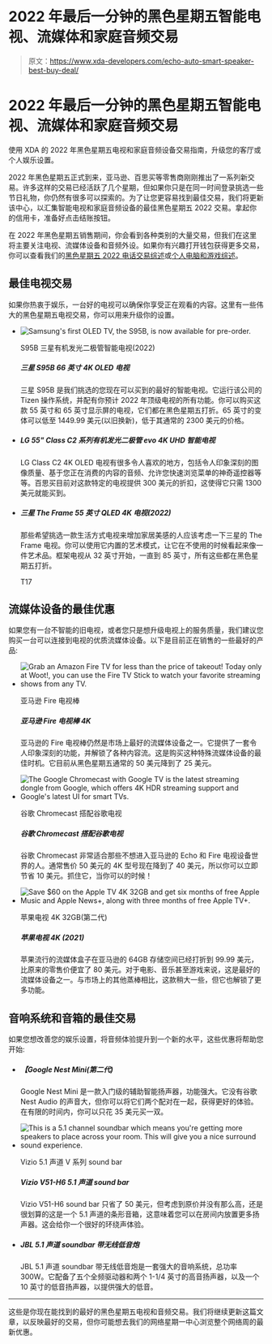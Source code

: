 # 2022 年最后一分钟的黑色星期五智能电视、流媒体和家庭音频交易

> 原文：<https://www.xda-developers.com/echo-auto-smart-speaker-best-buy-deal/>

# 2022 年最后一分钟的黑色星期五智能电视、流媒体和家庭音频交易

使用 XDA 的 2022 年黑色星期五电视和家庭音频设备交易指南，升级您的客厅或个人娱乐设置。

2022 年黑色星期五正式到来，亚马逊、百思买等零售商刚刚推出了一系列新交易。许多这样的交易已经活跃了几个星期，但如果你只是在同一时间登录挑选一些节日礼物，你仍然有很多可以探索的。为了让您更容易找到最佳交易，我们将更新该中心，以汇集智能电视和家庭音频设备的最佳黑色星期五 2022 交易。拿起你的信用卡，准备好点击结账按钮。

在 2022 年黑色星期五销售期间，你会看到各种类别的大量交易，但我们在这里将主要关注电视、流媒体设备和音频外设。如果你有兴趣打开钱包获得更多交易，你可以查看我们的[黑色星期五 2022 电话交易综述](https://www.xda-developers.com/black-friday/)或[个人电脑和游戏综述](https://www.xda-developers.com/best-black-friday-pc-gaming-deals/)。

## 最佳电视交易

如果你热衷于娱乐，一台好的电视可以确保你享受正在观看的内容。这里有一些伟大的黑色星期五电视交易，你可以用来升级你的设置。

*   <picture>![Samsung's first OLED TV, the S95B, is now available for pre-order.](img/80918cf4371a6eea4b6bb42144a53514.png)</picture>

    S95B 三星有机发光二极管智能电视(2022)

    ##### 三星 S95B 66 英寸 4K OLED 电视

    三星 S95B 是我们挑选的您现在可以买到的最好的智能电视。它运行该公司的 Tizen 操作系统，并配有你预计 2022 年顶级电视的所有功能。你可以购买这款 55 英寸和 65 英寸显示屏的电视，它们都在黑色星期五打折。65 英寸的变体可以低至 1449.99 美元(以旧换新)，低于其通常的 2300 美元的价格。

*   ##### LG 55" Class C2 系列有机发光二极管 evo 4K UHD 智能电视

    LG Class C2 4K OLED 电视有很多令人喜欢的地方，包括令人印象深刻的图像质量、基于您正在消费的内容的音频、允许您快速浏览菜单的神奇遥控器等等。百思买目前对这款特定的电视提供 300 美元的折扣，这使得它只需 1300 美元就能买到。

*   ##### 三星 The Frame 55 英寸 QLED 4K 电视(2022)

    那些希望挑选一款生活方式电视来增加家居美感的人应该考虑一下三星的 The Frame 电视。你可以使用它内置的艺术模式，让它在不使用的时候看起来像一件艺术品。框架电视从 32 英寸开始，一直到 85 英寸，所有这些都在黑色星期五打折。

    T17

## 流媒体设备的最佳优惠

如果您有一台不智能的旧电视，或者您只是想升级电视上的服务质量，我们建议您购买一台可以连接到电视的优质流媒体设备。以下是目前正在销售的一些最好的产品:

*   <picture>![Grab an Amazon Fire TV for less than the price of takeout! Today only at Woot!, you can use the Fire TV Stick to watch your favorite streaming shows from any TV.](img/43cfe6a938b48d7e576cac0706b6da71.png)</picture>

    亚马逊 Fire 电视棒

    ##### 亚马逊 Fire 电视棒 4K

    亚马逊的 Fire 电视棒仍然是市场上最好的流媒体设备之一。它提供了一套令人印象深刻的功能，并解锁了各种内容流。这是购买这种特殊流媒体设备的最佳时机。它目前从黑色星期五通常的 50 美元降到了 25 美元。

*   <picture>![The Google Chromecast with Google TV is the latest streaming dongle from Google, which offers 4K HDR streaming support and Google's latest UI for smart TVs.](img/248a246a0cc3641872626cb64c0c7ce4.png)</picture>

    谷歌 Chromecast 搭配谷歌电视

    ##### 谷歌 Chromecast 搭配谷歌电视

    谷歌 Chromecast 非常适合那些不想进入亚马逊的 Echo 和 Fire 电视设备世界的人。通常售价 50 美元的 4K 型号现在降到了 40 美元，所以你可以立即节省 10 美元。抓住它，当你可以的时候！

*   <picture>![Save $60 on the Apple TV 4K 32GB and get six months of free Apple Music and Apple News+, along with three months of free Apple TV+.](img/4a24540627653c07432e826883922b2e.png)</picture>

    苹果电视 4K 32GB(第二代)

    ##### 苹果电视 4K (2021)

    苹果流行的流媒体盒子在亚马逊的 64GB 存储空间已经打折到 99.99 美元，比原来的零售价便宜了 80 美元。对于电影、音乐甚至游戏来说，这是最好的流媒体设备之一。与市场上的其他蒸棒相比，这款稍大一些，但它也解锁了更多功能。

## 音响系统和音箱的最佳交易

如果您想改善您的娱乐设置，将音频体验提升到一个新的水平，这些优惠将帮助您开始:

*   ##### 【Google Nest Mini(第二代)

    Google Nest Mini 是一款入门级的辅助智能扬声器，功能强大。它没有谷歌 Nest Audio 的声音大，但你可以将它们两个配对在一起，获得更好的体验。在有限的时间内，你可以只花 35 美元买一双。

*   <picture>![This is a 5.1 channel soundbar which means you're getting more speakers to place across your room. This will give you a nice surround sound experience.](img/036e45d64daf44a55dcf2520ecfd17e4.png)</picture>

    Vizio 5.1 声道 V 系列 sound bar

    ##### Vizio V51-H6 5.1 声道 sound bar

    Vizio V51-H6 sound bar 只省了 50 美元，但考虑到原价并没有那么高，还是很划算的这是一个 5.1 声道的条形音箱，这意味着您可以在房间内放置更多扬声器。这会给你一个很好的环绕声体验。

*   ##### JBL 5.1 声道 soundbar 带无线低音炮

    JBL 5.1 声道 soundbar 带无线低音炮是一套强大的音响系统，总功率 300W。它配备了五个全频驱动器和两个 1-1/4 英寸的高音扬声器，以及一个 10 英寸的低音扬声器，以提供强大的低音。

* * *

这些是你现在能找到的最好的黑色星期五电视和音频交易。我们将继续更新这篇文章，以反映最好的交易，但你可能想去我们的网络星期一中心浏览整个网络周的最新优惠。